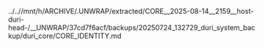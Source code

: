 ../..//mnt/h/ARCHIVE/.UNWRAP/extracted/CORE__2025-08-14__2159__host-duri-head-/__UNWRAP/37cd7f6acf/backups/20250724_132729_duri_system_backup/duri_core/CORE_IDENTITY.md